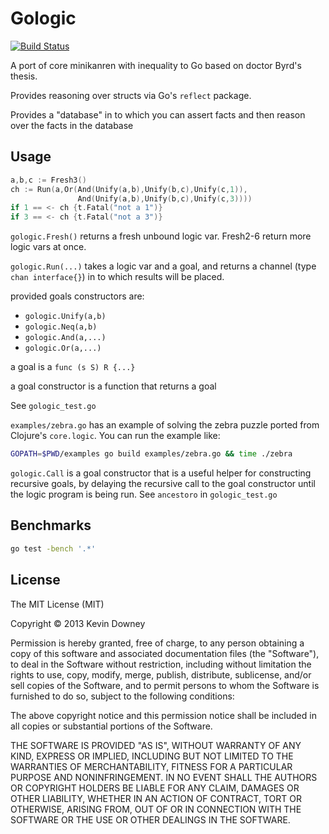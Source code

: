 # Gologic

[![Build Status](https://travis-ci.org/hiredman/gologic.png?branch=master)](https://travis-ci.org/hiredman/gologic)

A port of core minikanren with inequality to Go based on doctor Byrd's
thesis.

Provides reasoning over structs via Go's `reflect` package.

Provides a "database" in to which you can assert facts and then reason
over the facts in the database

## Usage

```go
a,b,c := Fresh3()
ch := Run(a,Or(And(Unify(a,b),Unify(b,c),Unify(c,1)),
               And(Unify(a,b),Unify(b,c),Unify(c,3))))
if 1 == <- ch {t.Fatal("not a 1")}
if 3 == <- ch {t.Fatal("not a 3")}
```

`gologic.Fresh()` returns a fresh unbound logic var. Fresh2-6 return
more logic vars at once.

`gologic.Run(...)` takes a logic var and a goal, and returns a channel
(type `chan interface{}`) in to which results will be placed.

provided goals constructors are:
  * `gologic.Unify(a,b)`
  * `gologic.Neq(a,b)`
  * `gologic.And(a,...)`
  * `gologic.Or(a,...)`

a goal is a `func (s S) R {...}`

a goal constructor is a function that returns a goal

See `gologic_test.go`

`examples/zebra.go` has an example of solving the zebra puzzle ported from
Clojure's `core.logic`. You can run the example like:

```sh
GOPATH=$PWD/examples go build examples/zebra.go && time ./zebra
```

`gologic.Call` is a goal constructor that is a useful helper for
constructing recursive goals, by delaying the recursive call to the
goal constructor until the logic program is being run. See `ancestoro`
in `gologic_test.go`

## Benchmarks

```sh
go test -bench '.*' 
```

## License

The MIT License (MIT)

Copyright © 2013 Kevin Downey

Permission is hereby granted, free of charge, to any person obtaining a copy
of this software and associated documentation files (the "Software"), to deal
in the Software without restriction, including without limitation the rights
to use, copy, modify, merge, publish, distribute, sublicense, and/or sell
copies of the Software, and to permit persons to whom the Software is
furnished to do so, subject to the following conditions:

The above copyright notice and this permission notice shall be included in
all copies or substantial portions of the Software.

THE SOFTWARE IS PROVIDED "AS IS", WITHOUT WARRANTY OF ANY KIND, EXPRESS OR
IMPLIED, INCLUDING BUT NOT LIMITED TO THE WARRANTIES OF MERCHANTABILITY,
FITNESS FOR A PARTICULAR PURPOSE AND NONINFRINGEMENT. IN NO EVENT SHALL THE
AUTHORS OR COPYRIGHT HOLDERS BE LIABLE FOR ANY CLAIM, DAMAGES OR OTHER
LIABILITY, WHETHER IN AN ACTION OF CONTRACT, TORT OR OTHERWISE, ARISING FROM,
OUT OF OR IN CONNECTION WITH THE SOFTWARE OR THE USE OR OTHER DEALINGS IN
THE SOFTWARE.

